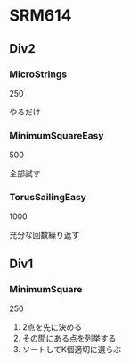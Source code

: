 # SRM614

## Div2

### MicroStrings
250

やるだけ

### MinimumSquareEasy
500

全部試す

### TorusSailingEasy
1000

充分な回数繰り返す

## Div1

### MinimumSquare
250

1. 2点を先に決める
2. その間にある点を列挙する
3. ソートしてK個適切に選らぶ
